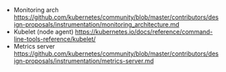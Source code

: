 - Monitoring arch https://github.com/kubernetes/community/blob/master/contributors/design-proposals/instrumentation/monitoring_architecture.md
- Kubelet (node agent) https://kubernetes.io/docs/reference/command-line-tools-reference/kubelet/
- Metrics server https://github.com/kubernetes/community/blob/master/contributors/design-proposals/instrumentation/metrics-server.md
